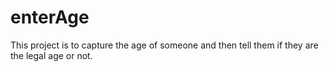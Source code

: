 # enterAge
This project is to capture the age of someone and then tell them if they are the legal age or not. 
